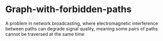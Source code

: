 # Graph-with-forbidden-paths
A problem in network broadcasting, where electromagnetic interference between paths can degrade signal quality, meaning some pairs of paths cannot be traversed at the same time
